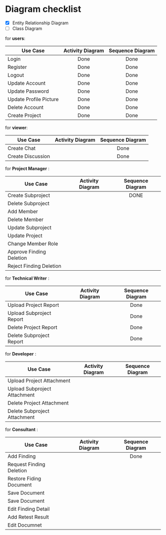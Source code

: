 # Diagram checklist

- [x] Entity Relationship Diagram
- [ ] Class Diagram

for **users**:

| Use Case               | Activity Diagram | Sequence Diagram |
| ---------------------- | :--------------: | :--------------: |
| Login                  |       Done       |       Done       |
| Register               |       Done       |       Done       |
| Logout                 |       Done       |       Done       |
| Update Account         |       Done       |       Done       |
| Update Password        |       Done       |       Done       |
| Update Profile Picture |       Done       |       Done       |
| Delete Account         |       Done       |       Done       |
| Create Project         |       Done       |       Done       |

for **viewer**:

| Use Case          | Activity Diagram | Sequence Diagram |
| ----------------- | :--------------: | :--------------: |
| Create Chat       |                  |       Done       |
| Create Discussion |                  |       Done       |

for **Project Manager** :

| Use Case                 | Activity Diagram | Sequence Diagram |
| ------------------------ | :--------------: | :--------------: |
| Create Subproject        |                  |       DONE       |
| Delete Subproject        |                  |                  |
| Add Member               |                  |                  |
| Delete Member            |                  |                  |
| Update Subproject        |                  |                  |
| Update Project           |                  |                  |
| Change Member Role       |                  |                  |
| Approve Finding Deletion |                  |                  |
| Reject Finding Deletion  |                  |                  |

for **Technical Writer** :

| Use Case                 | Activity Diagram | Sequence Diagram |
| ------------------------ | :--------------: | :--------------: |
| Upload Project Report    |                  |       Done       |
| Upload Subproject Report |                  |       Done       |
| Delete Project Report    |                  |       Done       |
| Delete Subproject Report |                  |       Done       |

for **Developer** :

| Use Case                     | Activity Diagram | Sequence Diagram |
| ---------------------------- | :--------------: | :--------------: |
| Upload Project Attachment    |                  |                  |
| Upload Subproject Attachment |                  |                  |
| Delete Project Attachment    |                  |                  |
| Delete Subproject Attachment |                  |                  |

for **Consultant** :

| Use Case                 | Activity Diagram | Sequence Diagram |
| ------------------------ | :--------------: | :--------------: |
| Add Finding              |                  |       Done       |
| Request Finding Deletion |                  |                  |
| Restore Fiding Document  |                  |                  |
| Save Document            |                  |                  |
| Save Document            |                  |                  |
| Edit Finding Detail      |                  |                  |
| Add Retest Result        |                  |                  |
| Edit Documnet            |                  |                  |

